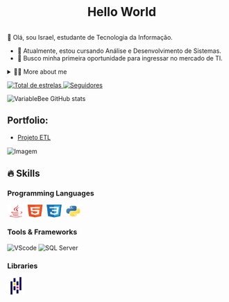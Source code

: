 <!--título-->
<div id="user-content-toc">
  <ul align="center">
    <summary><h1 style="display: inline-block">Hello World</h1></summary>
</div>

<!-- Presentation -->
<p>
 👋 Olá, sou Israel, estudante de Tecnologia da Informação.

* 🌱 Atualmente, estou cursando Análise e Desenvolvimento de Sistemas.
* 🔭 Busco minha primeira oportunidade para ingressar no mercado de TI.
</p>

<!-- Dropdown -->
<details>
  <summary>👨‍💻 More about me</summary>

 * 💻 Tenho 23 anos, moro no Brasil, e estou iniciando minha jornada no mundo da Tecnologia da Informação. Minha ênfase está no estudo de:

* 🧠 Inteligência Artificial
* 📊 Análise de Dados
* 🔬 Ciência de Dados
* Analise de Sistemas
* 📚 Sou apaixonado por livros de fantasia, 🎮 adoro jogos eletrônicos e tenho grande interesse em história e seus mistérios.

* ✨ Acredito que nossos interesses moldam nossas perspectivas e nos proporcionam uma visão mais ampla para resolver problemas.
</details>

<!-- Links -->
<p align="left">
    <a href="https://github.com/Israeltelles?tab=repositories&sort=stargazers">
        <img 
            alt="Total de estrelas" 
            title="Total de estrelas GitHub" 
            src="https://custom-icon-badges.demolab.com/github/stars/Israeltelles?color=55960c&style=for-the-badge&labelColor=488207&logo=star&label=estrelas"
        />
    </a>
    <a href="https://github.com/Israeltelles?tab=followers">
        <img 
            alt="Seguidores" 
            title="Me siga no GitHub" 
            src="https://custom-icon-badges.demolab.com/github/followers/Israeltelles?color=236ad3&labelColor=1155ba&style=for-the-badge&logo=github&label=Seguidores&logoColor=white"
        />
    </a>
</p>


<!-- GithubStats -->
![VariableBee GitHub stats](https://github-readme-stats.vercel.app/api?username=Israeltelles&show_icons=true&theme=gotham)

<!-- Portfolio -->
## Portfolio:
- [Projeto ETL](https://github.com/Israeltelles/projetoETL)

<!-- GIF -->
<p align="left">
  <img align="center" src="https://github.com/VariableBee/VariableBee/assets/77739311/4e9f41af-6b57-49a7-b15a-74322e96b4d7" alt="Imagem">
</p>

## 🔥 Skills
<!-- Skills: Programming Languages -->
  <div style="flex-basis: 48%;">
    <h3>Programming Languages</h3>
    <img align="center" alt="Java" height="30" width="40" src="https://raw.githubusercontent.com/devicons/devicon/master/icons/java/java-plain.svg">
    <img align="center" alt="HTML" height="30" width="40" src="https://raw.githubusercontent.com/devicons/devicon/master/icons/html5/html5-original.svg">
    <img align="center" alt="CSS" height="30" width="40" src="https://raw.githubusercontent.com/devicons/devicon/master/icons/css3/css3-original.svg">
    <img align="center" alt="Python" height="30" width="40" src="https://raw.githubusercontent.com/devicons/devicon/master/icons/python/python-original.svg">
    
  </div>
  
  <!-- Skills: Tools & Frameworks -->
  <div style="flex-basis: 48%;">
    <h3>Tools & Frameworks</h3>
    <img align="center" alt="VScode" height="30" width="40" src="https://cdn.jsdelivr.net/gh/devicons/devicon/icons/vscode/vscode-original.svg">
    <img align="center" alt="SQL Server" height="30" width="40" src="https://cdn.jsdelivr.net/gh/devicons/devicon@latest/icons/microsoftsqlserver/microsoftsqlserver-original-wordmark.svg">
  </div>
  
  <!-- Skills: Libraries -->
  <div style="flex-basis: 48%;">
    <h3>Libraries</h3>
    <img align="center" alt="Pandas" src="https://raw.githubusercontent.com/devicons/devicon/2ae2a900d2f041da66e950e4d48052658d850630/icons/pandas/pandas-original.svg" alt="pandas" width="40" height="40"/>
  </div>
